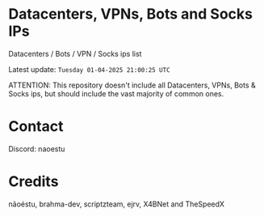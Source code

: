 # Datacenters, VPNs, Bots and Socks IPs
 
Datacenters / Bots / VPN / Socks ips list

Latest update: `Tuesday 01-04-2025 21:00:25 UTC` 

ATTENTION: This repository doesn't include all Datacenters, VPNs, Bots & Socks ips, 
but should include the vast majority of common ones.

# Contact
Discord: naoestu

# Credits
nãoéstu, brahma-dev, scriptzteam, ejrv, X4BNet and TheSpeedX
